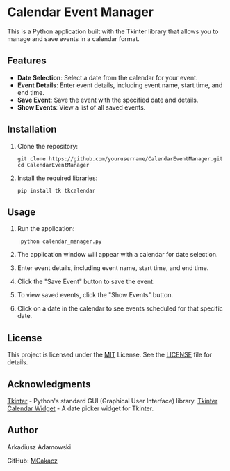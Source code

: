 # Calendar Event Manager

This is a Python application built with the Tkinter library that allows you to manage and save events in a calendar format.

## Features

- **Date Selection**: Select a date from the calendar for your event.
- **Event Details**: Enter event details, including event name, start time, and end time.
- **Save Event**: Save the event with the specified date and details.
- **Show Events**: View a list of all saved events.

## Installation

1. Clone the repository:
     ```
     git clone https://github.com/yourusername/CalendarEventManager.git
     cd CalendarEventManager
     ```
2. Install the required libraries:
     ```
     pip install tk tkcalendar
     ```
## Usage
1. Run the application:
    ```
     python calendar_manager.py
    ```
2. The application window will appear with a calendar for date selection.

3. Enter event details, including event name, start time, and end time.

4. Click the "Save Event" button to save the event.

5. To view saved events, click the "Show Events" button.

6. Click on a date in the calendar to see events scheduled for that specific date.

## License
This project is licensed under the [MIT](https://pl.wikipedia.org/wiki/Licencja_MIT) License. See the [LICENSE](https://github.com/MCakacz/Calendar-Evant-Manager/blob/main/LICENSE) file for details.

## Acknowledgments
[Tkinter](https://docs.python.org/3/library/tkinter.html) - Python's standard GUI (Graphical User Interface) library.
[Tkinter Calendar Widget](https://pypi.org/project/tkcalendar/) - A date picker widget for Tkinter.

## Author
Arkadiusz Adamowski

GitHub: [MCakacz](https://github.com/MCakacz)
